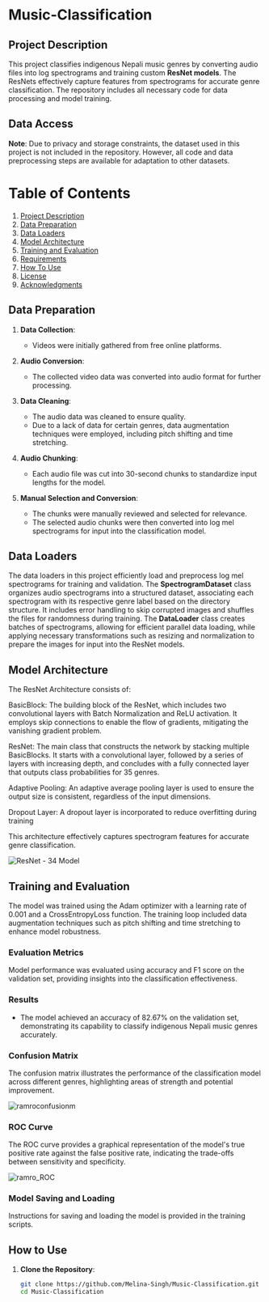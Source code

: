 # Music-Classification



## Project Description
This project classifies indigenous Nepali music genres by converting audio files into log spectrograms and training custom **ResNet models**. The ResNets effectively capture features from spectrograms for accurate genre classification. The repository includes all necessary code for data processing and model training.

## Data Access
**Note**: Due to privacy and storage constraints, the dataset used in this project is not included in the repository. However, all code and data preprocessing steps are available for adaptation to other datasets. 

# Table of Contents
1. [Project Description](#project-description)
2. [Data Preparation](#data-preparation)
3. [Data Loaders](#data-loaders)
4. [Model Architecture](#model-architecture)
5. [Training and Evaluation](#training-and-evaluation)
6. [Requirements](#requirements)
7. [How To Use](#howtouse)
8. [License](#license)
9. [Acknowledgments](#acknowledgments)


## Data Preparation

1. **Data Collection**: 
   - Videos were initially gathered from free online platforms.
  
2. **Audio Conversion**: 
   - The collected video data was converted into audio format for further processing.

3. **Data Cleaning**: 
   - The audio data was cleaned to ensure quality. 
   - Due to a lack of data for certain genres, data augmentation techniques were employed, including pitch shifting and time stretching.

4. **Audio Chunking**: 
   - Each audio file was cut into 30-second chunks to standardize input lengths for the model.

5. **Manual Selection and Conversion**: 
   - The chunks were manually reviewed and selected for relevance.
   - The selected audio chunks were then converted into log mel spectrograms for input into the classification model.

## Data Loaders 
The data loaders in this project efficiently load and preprocess log mel spectrograms for training and validation. The **SpectrogramDataset** class organizes audio spectrograms into a structured dataset, associating each spectrogram with its respective genre label based on the directory structure. It includes error handling to skip corrupted images and shuffles the files for randomness during training. The **DataLoader** class creates batches of spectrograms, allowing for efficient parallel data loading, while applying necessary transformations such as resizing and normalization to prepare the images for input into the ResNet models.


## Model Architecture

The ResNet Architecture consists of:

BasicBlock: The building block of the ResNet, which includes two convolutional layers with Batch Normalization and ReLU activation. It employs skip connections to enable the flow of gradients, mitigating the vanishing gradient problem.

ResNet: The main class that constructs the network by stacking multiple BasicBlocks. It starts with a convolutional layer, followed by a series of layers with increasing depth, and concludes with a fully connected layer that outputs class probabilities for 35 genres.

Adaptive Pooling: An adaptive average pooling layer is used to ensure the output size is consistent, regardless of the input dimensions.

Dropout Layer: A dropout layer is incorporated to reduce overfitting during training

This architecture effectively captures spectrogram features for accurate genre classification.

![ResNet - 34 Model](https://github.com/user-attachments/assets/9137f21e-d716-4fd9-9f6a-fb84854e220d)


## Training and Evaluation
The model was trained using the Adam optimizer with a learning rate of 0.001 and a CrossEntropyLoss function. The training loop included data augmentation techniques such as pitch shifting and time stretching to enhance model robustness.

### Evaluation Metrics
Model performance was evaluated using accuracy and F1 score on the validation set, providing insights into the classification effectiveness.

### Results
- The model achieved an accuracy of 82.67% on the validation set, demonstrating its capability to classify indigenous Nepali music genres accurately.

### Confusion Matrix
The confusion matrix illustrates the performance of the classification model across different genres, highlighting areas of strength and potential improvement.

![ramroconfusionm](https://github.com/user-attachments/assets/aa1ed195-c414-4eed-99c6-a81b12a6e94a)


### ROC Curve
The ROC curve provides a graphical representation of the model's true positive rate against the false positive rate, indicating the trade-offs between sensitivity and specificity.

![ramro_ROC](https://github.com/user-attachments/assets/9db92795-62d7-4017-b39a-7333729e2576)


### Model Saving and Loading
Instructions for saving and loading the model is provided in the training scripts.





## How to Use
1. **Clone the Repository**: 
   ```bash
   git clone https://github.com/Melina-Singh/Music-Classification.git
   cd Music-Classification
